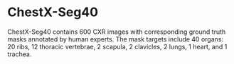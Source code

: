 # ChestX-Seg40
ChestX-Seg40 contains 600 CXR images with corresponding ground truth masks annotated by human experts. The mask targets include 40 organs: 20 ribs, 12 thoracic vertebrae, 2 scapula, 2 clavicles, 2 lungs, 1 heart, and 1 trachea.
